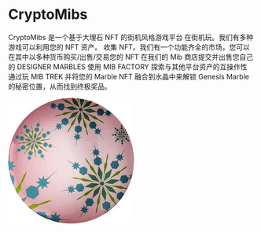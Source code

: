 # CryptoMibs

CryptoMibs 是一个基于大理石 NFT 的街机风格游戏平台
在街机玩。我们有多种游戏可以利用您的 NFT 资产。
收集 NFT。我们有一个功能齐全的市场，您可以在其中以多种货币购买/出售/交易您的 NFT
在我们的 Mib 商店提交并出售您自己的 DESIGNER MARBLES
使用 MIB FACTORY 探索与其他平台资产的互操作性
通过玩 MIB TREK 并将您的 Marble NFT 融合到水晶中来解锁 Genesis Marble 的秘密位置，从而找到终极奖品。

![2.172ecfd5](2.172ecfd5.jpg)


